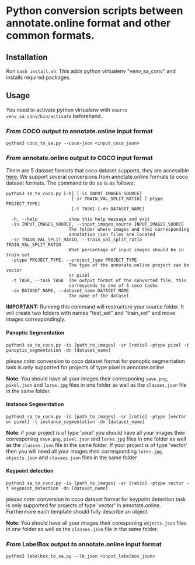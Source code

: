 # Python conversion scripts between annotate.online format and other common formats.

## Installation

Run `bash install.sh`. This adds python virtualenv "venv_sa_conv" and
installs required packages.

## Usage

You need to activate python virtualenv with `source venv_sa_conv/bin/activate` beforehand.

### *From* COCO output *to* annotate.online input format

    python3 coco_to_sa.py --coco-json <input_coco_json>

### *From* annotate.online output *to* COCO input format
There are 5 dataset formats that coco dataset supports, they are accessible [here](http://cocodataset.org/#format-data). We support several conversions from annotate.online formats to coco dataset formats. The command to do so is as follows:
```
python3 sa_to_coco.py [-h] [-is INPUT_IMAGES_SOURCE]
                         [-sr TRAIN_VAL_SPLIT_RATIO] [-ptype PROJECT_TYPE]
                         [-t TASK] [-dn DATASET_NAME]
``` 
```
  -h, --help            show this help message and exit
  -is INPUT_IMAGES_SOURCE, --input_images_source INPUT_IMAGES_SOURCE
                        The folder where images and thei corresponding
                        annotation json files are located
  -sr TRAIN_VAL_SPLIT_RATIO, --train_val_split_ratio TRAIN_VAL_SPLIT_RATIO
                        What percentage of input images should be in train set
  -ptype PROJECT_TYPE, --project_type PROJECT_TYPE
                        The type of the annotate.online project can be vector
                        or pixel
  -t TASK, --task TASK  The output format of the converted file, this
                        corresponds to one of 5 coco tasks
  -dn DATASET_NAME, --dataset_name DATASET_NAME
                        The name of the dataset

```
**IMPORTANT:** Running this command will restructure your source folder. It will create two folders with names "test_set" and "train_set" and move images correspondingly.

#### Panoptic Segmentation 
```
python3 sa_to_coco.py -is [path_to_images] -sr [ratio] -ptype pixel -t panoptic_segmentation -dn [dataset_name]
```

*please note*: conversion to coco dataset format for panoptic segmentation task is only supported for projects of type pixel in annotate.online

**Note**: You should have all your images their corresponing `save.png`, `pixel.json` and `lores.jpg` files in one folder as well as the `classes.json` file in the same folder.

#### Instance Segmentation

```
python3 sa_to_coco.py -is [path_to_images] -sr [ratio] -ptype [vector or pixel] -t instance_segmentation -dn [dataset_name]
```

**Note**: if your project is of type 'pixel' you should have all your images their corresponing `save.png`, `pixel.json` and `lores.jpg` files in one folder as well as the `classes.json` file in the same folder. 
If your project is of type  'vector' then you will need all your images their corresponding `lores.jpg`, `objects.json` and `classes.json` files in the same folder

#### Keypoint detection

```
python3 sa_to_coco.py -is [path_to_images] -sr [ratio] -ptype vector -t keypoint_detection -dn [dataset_name]
```

*please note*: conversion to coco dataset format for keypoint detection task is only supported for projects of type 'vector' in annotate.online. Furthermore each template should fully describe an object. 

**Note**: You should have all your images their coresponing `objects.json` files in one folder as well as the `classes.json` file in the same folder. 


### *From* LabelBox output *to* annotate.online input format

    python3 labelbox_to_sa.py --lb_json <input_labelbox_json>

